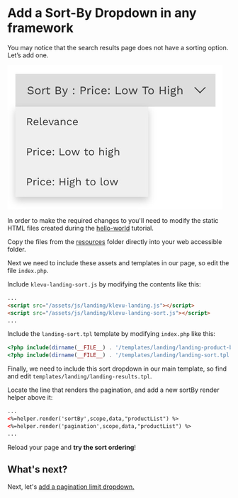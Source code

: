 # Add a Sort-By Dropdown in any framework

You may notice that the search results page does not have a sorting option. Let’s add one.

![Sort-By Dropdown](/getting-started/3-sort/images/sort-by-dropdown.jpg)

In order to make the required changes to you'll need to modify the static HTML files created
during the [hello-world](/getting-started/1-hello-world/custom) tutorial.

Copy the files from the [resources](/getting-started/3-sort/custom/resources)
folder directly into your web accessible folder.

Next we need to include these assets and templates in our page,
so edit the file `index.php`.

Include `klevu-landing-sort.js` by modifying the contents like this:

```html
...
<script src="/assets/js/landing/klevu-landing.js"></script>
<script src="/assets/js/landing/klevu-landing-sort.js"></script>
...
```

Include the `landing-sort.tpl` template by modifying `index.php` like this:

```php
<?php include(dirname(__FILE__) . '/templates/landing/landing-product-block.tpl') ?>
<?php include(dirname(__FILE__) . '/templates/landing/landing-sort.tpl') ?>
```

Finally, we need to include this sort dropdown in our main template,
so find and edit `templates/landing/landing-results.tpl`.

Locate the line that renders the pagination, and add a new sortBy render helper above it:

```html
...
<%=helper.render('sortBy',scope,data,"productList") %>
<%=helper.render('pagination',scope,data,"productList") %>
...
```

Reload your page and **try the sort ordering**!

## What's next?

Next, let's [add a pagination limit dropdown.](/getting-started/4-limit/custom)
